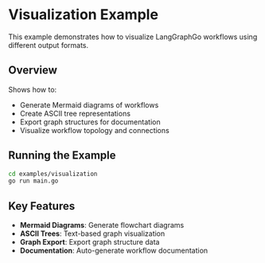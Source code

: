 # Visualization Example

This example demonstrates how to visualize LangGraphGo workflows using different output formats.

## Overview

Shows how to:
- Generate Mermaid diagrams of workflows
- Create ASCII tree representations
- Export graph structures for documentation
- Visualize workflow topology and connections

## Running the Example

```bash
cd examples/visualization
go run main.go
```

## Key Features

- **Mermaid Diagrams**: Generate flowchart diagrams
- **ASCII Trees**: Text-based graph visualization
- **Graph Export**: Export graph structure data
- **Documentation**: Auto-generate workflow documentation